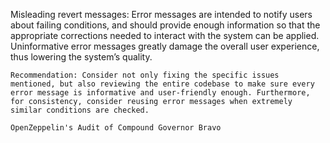 Misleading revert messages: Error messages are intended to notify users about failing conditions, and should provide enough information so that the appropriate corrections needed to interact with the system can be applied. Uninformative error messages greatly damage the overall user experience, thus lowering the system’s quality. 

    Recommendation: Consider not only fixing the specific issues mentioned, but also reviewing the entire codebase to make sure every error message is informative and user-friendly enough. Furthermore, for consistency, consider reusing error messages when extremely similar conditions are checked.

    OpenZeppelin's Audit of Compound Governor Bravo